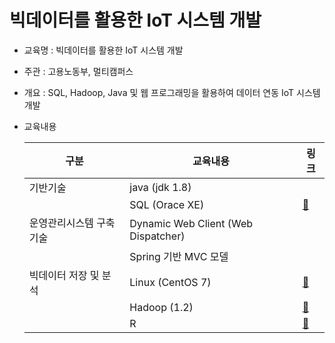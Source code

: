 # 빅데이터를 활용한 IoT 시스템 개발

* 교육명 : 빅데이터를 활용한 IoT 시스템 개발

* 주관 : 고용노동부, 멀티캠퍼스

* 개요 : SQL, Hadoop, Java 및  웹 프로그래밍을 활용하여 데이터 연동 IoT 시스템 개발

* 교육내용

  | 구분                    | 교육내용                            | 링크                                                         |
  | ----------------------- | ----------------------------------- | ------------------------------------------------------------ |
  | 기반기술                | java (jdk 1.8)                      |                                                              |
  |                         | SQL (Orace XE)                      | [🔗](https://github.com/kcloud721/TIL/tree/master/bigdata-iot/sql-oracleDB) |
  | 운영관리시스템 구축기술 | Dynamic Web Client (Web Dispatcher) |                                                              |
  |                         | Spring 기반 MVC 모델                |                                                              |
  | 빅데이터 저장 및 분석   | Linux (CentOS 7)                    | [🔗](https://github.com/kcloud721/TIL/tree/master/bigdata-iot/linux) |
  |                         | Hadoop (1.2)                        | [🔗](https://github.com/kcloud721/TIL/tree/master/bigdata-iot/hadoop) |
  |                         | R                                   | [🔗](https://github.com/kcloud721/TIL/tree/master/bigdata-iot/R) |



